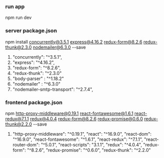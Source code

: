 ### run app 
npm run dev 

### server package.json
npm install concurrently@3.5.1 express@4.16.2 redux-form@8.2.6 redux-thunk@2.3.0 nodemailer@6.3.0 --save
1.  "concurrently": "^3.5.1",
2.  "express": "^4.16.2",
3.  "redux-form": "^8.2.6",
4.  "redux-thunk": "^2.3.0"
5.  "body-parser" : "^1.18.2"
6.  "nodemailer" : "^6.3.0"
7.  "nodemailer-smtp-transport": "^2.7.4",



### frontend package.json
npm http-proxy-middleware@0.19.1 react-fontawesome@1.6.1 react-redux@7.1.1 redux@4.0.4 redux-form@8.2.6 redux-promise@0.6.0 redux-thunk@2.2.0 --save 
1.  "http-proxy-middleware": "^0.19.1",
    "react": "^16.9.0",
    "react-dom": "^16.9.0",
    "react-fontawesome": "^1.6.1",
    "react-redux": "^7.1.1",
    "react-router-dom": "^5.0.1",
    "react-scripts": "3.1.1",
    "redux": "^4.0.4",
    "redux-form": "^8.2.6",
    "redux-promise": "^0.6.0",
    "redux-thunk": "^2.2.0"